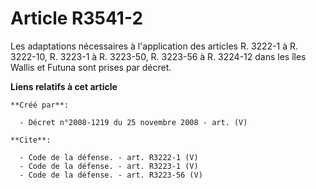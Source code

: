 # Article R3541-2

Les adaptations nécessaires à l'application des articles R. 3222-1 à R. 3222-10, R. 3223-1 à R. 3223-50, R. 3223-56 à R.
3224-12 dans les îles Wallis et Futuna sont prises par décret.

**Liens relatifs à cet article**

	**Créé par**:

	  - Décret n°2008-1219 du 25 novembre 2008 - art. (V)

	**Cite**:

	  - Code de la défense. - art. R3222-1 (V)
	  - Code de la défense. - art. R3223-1 (V)
	  - Code de la défense. - art. R3223-56 (V)
